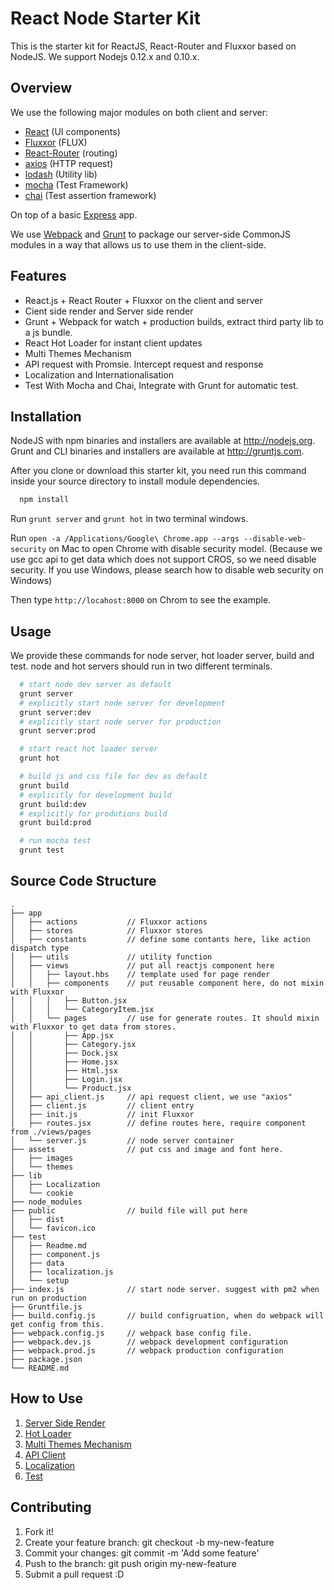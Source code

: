 React Node Starter Kit
======================

This is the starter kit for ReactJS, React-Router and Fluxxor based on NodeJS.
We support Nodejs 0.12.x and 0.10.x.

## Overview

We use the following major modules on both client and server:
* [React](https://github.com/facebook/react) (UI components)
* [Fluxxor](https://github.com/BinaryMuse/fluxxor) (FLUX)
* [React-Router](https://github.com/rackt/react-router) (routing)
* [axios](https://github.com/mzabriskie/axios) (HTTP request)
* [lodash](https://github.com/lodash/lodash) (Utility lib)
* [mocha](https://github.com/mochajs/mocha) (Test Framework)
* [chai](https://github.com/chaijs/chai) (Test assertion framework)

On top of a basic [Express](https://github.com/visionmedia/express) app.

We use [Webpack](http://webpack.github.io/) and [Grunt](https://gruntjs.com/) to
package our server-side CommonJS modules in a way that allows us to use them in
the client-side.

## Features

- React.js + React Router + Fluxxor on the client and server
- Cient side render and Server side render
- Grunt + Webpack for watch + production builds, extract third party lib to a js bundle.
- React Hot Loader for instant client updates
- Multi Themes Mechanism
- API request with Promsie. Intercept request and response
- Localization and Internationalisation
- Test With Mocha and Chai, Integrate with Grunt for automatic test.

## Installation

NodeJS with npm binaries and installers are available at http://nodejs.org.
Grunt and CLI binaries and installers are available at http://gruntjs.com.

After you clone or download this starter kit, you need run this command inside your source directory to install module dependencies.

```bash
  npm install
```

Run `grunt server` and `grunt hot` in two terminal windows.

Run `open -a /Applications/Google\ Chrome.app --args --disable-web-security` on Mac to open Chrome with disable security model. (Because we use gcc api to get data which does not support CROS, so we need disable security. If you use Windows, please search how to disable web security on Windows)

Then type `http://locahost:8000` on Chrom to see the example.

## Usage

We provide these commands for node server, hot loader server, build and test. node and hot servers should run in two different terminals.

```bash
  # start node dev server as default
  grunt server
  # explicitly start node server for development
  grunt server:dev
  # explicitly start node server for production
  grunt server:prod

  # start react hot loader server
  grunt hot

  # build js and css file for dev as default
  grunt build
  # explicitly for development build
  grunt build:dev
  # explicitly for produtions build
  grunt build:prod

  # run mocha test
  grunt test

```

## Source Code Structure

```
.
├── app
│   ├── actions           // Fluxxor actions
│   ├── stores            // Fluxxor stores
│   ├── constants         // define some contants here, like action dispatch type
│   ├── utils             // utility function
│   ├── views             // put all reactjs component here
│   │   ├── layout.hbs    // template used for page render
│   │   ├── components    // put reusable component here, do not mixin with Fluxxor
│   │   │   ├── Button.jsx
│   │   │   └── CategoryItem.jsx
│   │   └── pages         // use for generate routes. It should mixin with Fluxxor to get data from stores.
│   │       ├── App.jsx
│   │       ├── Category.jsx
│   │       ├── Dock.jsx
│   │       ├── Home.jsx
│   │       ├── Html.jsx
│   │       ├── Login.jsx
│   │       └── Product.jsx
│   ├── api_client.js     // api request client, we use "axios"
│   ├── client.js         // client entry
│   ├── init.js           // init Fluxxor
│   ├── routes.jsx        // define routes here, require component from ./views/pages
│   └── server.js         // node server container
├── assets                // put css and image and font here.
│   ├── images
│   └── themes
├── lib
│   ├── Localization
│   └── cookie
├── node_modules
├── public                // build file will put here
│   ├── dist
│   └── favicon.ico
├── test
│   ├── Readme.md
│   ├── component.js
│   ├── data
│   ├── localization.js
│   └── setup
├── index.js              // start node server. suggest with pm2 when run on production
├── Gruntfile.js
├── build.config.js       // build configruation, when do webpack will get config from this.
├── webpack.config.js     // webpack base config file.
├── webpack.dev.js        // webpack development configuration
├── webpack.prod.js       // webpack production configuration
├── package.json
└── README.md

```

## How to Use

1. [Server Side Render](./docs/ServerSideRender.md)
2. [Hot Loader](/docs/HotLoader.md)
3. [Multi Themes Mechanism](/docs/Theme.md)
4. [API Client](/docs/API_Cliet.md)
5. [Localization](/lib/Localization)
6. [Test](/test)

## Contributing

1. Fork it!
2. Create your feature branch: git checkout -b my-new-feature
3. Commit your changes: git commit -m 'Add some feature'
4. Push to the branch: git push origin my-new-feature
5. Submit a pull request :D







